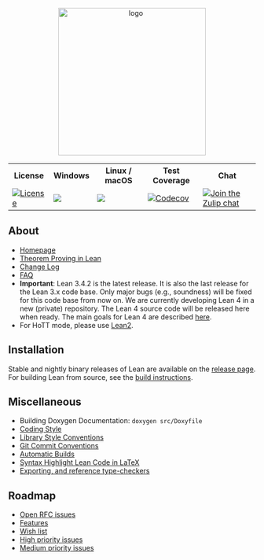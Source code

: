 <p align=center><a href="https://leanprover.github.io"><img src="https://leanprover.github.io/images/lean_logo.svg" alt="logo" width="300px"/></a></p>
<table>
  <tr>
    <th>License</th><th>Windows</th><th>Linux / macOS</th><th>Test Coverage</th><th>Chat</th>
  </tr>
  <tr>
    <td><a href="LICENSE"><img src="https://img.shields.io/badge/license-APACHE_2-green.svg?dummy" title="License"/></a></td>
    <td><a href="https://ci.appveyor.com/project/cipher1024/lean"><img src="https://ci.appveyor.com/api/projects/status/jxjijjkijlio7u26/branch/master"/></a></td>
    <td><a href="https://travis-ci.org/leanprover-community/lean"><img src="https://travis-ci.org/leanprover-community/lean.png?branch=master"/></a></td>
    <td><a href="https://codecov.io/gh/leanprover-community/lean"><img src="https://codecov.io/gh/leanprover-community/lean/branch/master/graph/badge.svg" alt="Codecov"/></a></td>
    <td><a href="https://leanprover.zulipchat.com"><img src="https://img.shields.io/badge/zulip-join_chat-brightgreen.svg" alt="Join the Zulip chat"/></a></td>
  </tr>
</table>

About
-----

- [Homepage](http://leanprover.github.io)
- [Theorem Proving in Lean](https://leanprover.github.io/theorem_proving_in_lean/index.html)
- [Change Log](doc/changes.md)
- [FAQ](doc/faq.md)
- **Important**: Lean 3.4.2 is the latest release. It is also the last release for the Lean 3.x code base. Only major bugs (e.g., soundness) will be fixed for this code base from now on.
  We are currently developing Lean 4 in a new (private) repository.
  The Lean 4 source code will be released here when ready. The main goals for Lean 4 are described [here](doc/lean4.md).
- For HoTT mode, please use [Lean2](https://github.com/leanprover/lean2).

Installation
------------

Stable and nightly binary releases of Lean are available on the [release page](https://github.com/leanprover-community/lean/releases). For building Lean from source, see the [build instructions](doc/make/index.md).

Miscellaneous
-------------

- Building Doxygen Documentation: `doxygen src/Doxyfile`
- [Coding Style](doc/coding_style.md)
- [Library Style Conventions](doc/lean/library_style.org)
- [Git Commit Conventions](doc/commit_convention.md)
- [Automatic Builds](doc/make/travis.md)
- [Syntax Highlight Lean Code in LaTeX](doc/syntax_highlight_in_latex.md)
- [Exporting, and reference type-checkers](doc/export_format.md)

Roadmap
-------------

- [Open RFC issues](https://github.com/leanprover-community/lean/issues?q=is%3Aissue+is%3Aopen+label%3ARFC)
- [Features](https://github.com/leanprover-community/lean/issues?q=is%3Aissue+is%3Aopen+label%3AFeature)
- [Wish list](https://github.com/leanprover-community/lean/issues?q=is%3Aissue+is%3Aopen+label%3AI-wishlist)
- [High priority issues](https://github.com/leanprover-community/lean/issues?q=is%3Aissue+is%3Aopen+label%3AP-high)
- [Medium priority issues](https://github.com/leanprover-community/lean/issues?q=is%3Aissue+is%3Aopen+label%3AP-medium)
